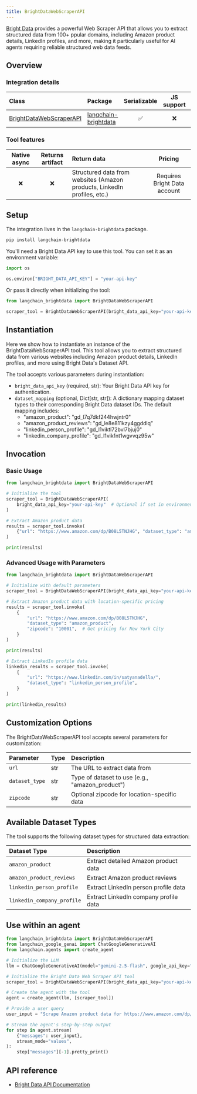 ```yaml
---
title: BrightDataWebScraperAPI
---
```


[Bright Data](https://brightdata.com/) provides a powerful Web Scraper API that allows you to extract structured data from 100+ ppular domains, including Amazon product details, LinkedIn profiles, and more, making it particularly useful for AI agents requiring reliable structured web data feeds.

## Overview

### Integration details

|Class|Package|Serializable|JS support|Package latest|
|:--|:--|:-:|:-:|:-:|
|[BrightDataWebScraperAPI](https://pypi.org/project/langchain-brightdata/)|[langchain-brightdata](https://pypi.org/project/langchain-brightdata/)|✅|❌|![PyPI - Version](https://img.shields.io/pypi/v/langchain-brightdata?style=flat-square&label=%20)|

### Tool features

|Native async|Returns artifact|Return data|Pricing|
|:-:|:-:|:--|:-:|
|❌|❌|Structured data from websites (Amazon products, LinkedIn profiles, etc.)|Requires Bright Data account|


## Setup

The integration lives in the `langchain-brightdata` package.



```python
pip install langchain-brightdata
```

You'll need a Bright Data API key to use this tool. You can set it as an environment variable:


```python
import os

os.environ["BRIGHT_DATA_API_KEY"] = "your-api-key"
```

Or pass it directly when initializing the tool:


```python
from langchain_brightdata import BrightDataWebScraperAPI

scraper_tool = BrightDataWebScraperAPI(bright_data_api_key="your-api-key")
```

## Instantiation

Here we show how to instantiate an instance of the BrightDataWebScraperAPI tool. This tool allows you to extract structured data from various websites including Amazon product details, LinkedIn profiles, and more using Bright Data's Dataset API.

The tool accepts various parameters during instantiation:

- `bright_data_api_key` (required, str): Your Bright Data API key for authentication.
- `dataset_mapping` (optional, Dict[str, str]): A dictionary mapping dataset types to their corresponding Bright Data dataset IDs. The default mapping includes:
    - "amazon_product": "gd_l7q7dkf244hwjntr0"
    - "amazon_product_reviews": "gd_le8e811kzy4ggddlq"
    - "linkedin_person_profile": "gd_l1viktl72bvl7bjuj0"
    - "linkedin_company_profile": "gd_l1vikfnt1wgvvqz95w"

## Invocation

### Basic Usage


```python
from langchain_brightdata import BrightDataWebScraperAPI

# Initialize the tool
scraper_tool = BrightDataWebScraperAPI(
    bright_data_api_key="your-api-key"  # Optional if set in environment variables
)

# Extract Amazon product data
results = scraper_tool.invoke(
    {"url": "https://www.amazon.com/dp/B08L5TNJHG", "dataset_type": "amazon_product"}
)

print(results)
```

### Advanced Usage with Parameters


```python
from langchain_brightdata import BrightDataWebScraperAPI

# Initialize with default parameters
scraper_tool = BrightDataWebScraperAPI(bright_data_api_key="your-api-key")

# Extract Amazon product data with location-specific pricing
results = scraper_tool.invoke(
    {
        "url": "https://www.amazon.com/dp/B08L5TNJHG",
        "dataset_type": "amazon_product",
        "zipcode": "10001",  # Get pricing for New York City
    }
)

print(results)

# Extract LinkedIn profile data
linkedin_results = scraper_tool.invoke(
    {
        "url": "https://www.linkedin.com/in/satyanadella/",
        "dataset_type": "linkedin_person_profile",
    }
)

print(linkedin_results)
```

## Customization Options

The BrightDataWebScraperAPI tool accepts several parameters for customization:

|Parameter|Type|Description|
|:--|:--|:--|
|`url`|str|The URL to extract data from|
|`dataset_type`|str|Type of dataset to use (e.g., "amazon_product")|
|`zipcode`|str|Optional zipcode for location-specific data|


## Available Dataset Types

The tool supports the following dataset types for structured data extraction:

|Dataset Type|Description|
|:--|:--|
|`amazon_product`|Extract detailed Amazon product data|
|`amazon_product_reviews`|Extract Amazon product reviews|
|`linkedin_person_profile`|Extract LinkedIn person profile data|
|`linkedin_company_profile`|Extract LinkedIn company profile data|


## Use within an agent


```python
from langchain_brightdata import BrightDataWebScraperAPI
from langchain_google_genai import ChatGoogleGenerativeAI
from langchain.agents import create_agent

# Initialize the LLM
llm = ChatGoogleGenerativeAI(model="gemini-2.5-flash", google_api_key="your-api-key")

# Initialize the Bright Data Web Scraper API tool
scraper_tool = BrightDataWebScraperAPI(bright_data_api_key="your-api-key")

# Create the agent with the tool
agent = create_agent(llm, [scraper_tool])

# Provide a user query
user_input = "Scrape Amazon product data for https://www.amazon.com/dp/B0D2Q9397Y?th=1 in New York (zipcode 10001)."

# Stream the agent's step-by-step output
for step in agent.stream(
    {"messages": user_input},
    stream_mode="values",
):
    step["messages"][-1].pretty_print()
```

## API reference

- [Bright Data API Documentation](https://docs.brightdata.com/scraping-automation/web-scraper-api/overview)
